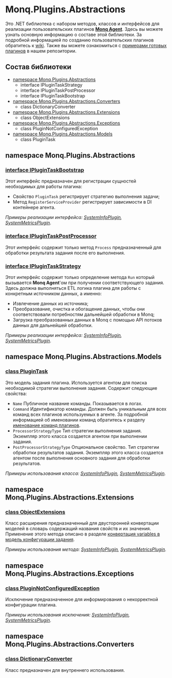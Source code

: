 # Monq.Plugins.Abstractions

Это .NET библиотека с набором методов, классов и интерфейсов для реализации пользовательских плагинов [**Monq Agent**](https://docs.monq.ru/docs/guide/data-collect/monq-agent). Здесь вы можете узнать основную информацию о составе этой библиотеки. За подробной информацией по созданию пользовательских плагинов обратитесь к [wiki](https://github.com/MONQDL/agent-docs/wiki). 
Также вы можете ознакомиться с [примерами готовых плагинов](https://github.com/MONQDL/agent-docs) в нашем репозитории.

## Состав библиотеки

* [namespace Monq.Plugins.Abstractions](#namespace-monqpluginsabstractions)
  * interface IPluginTaskStrategy
  * interface IPluginTaskPostProcessor
  * interface IPluginTaskBootstrap
* [namespace Monq.Plugins.Abstractions.Converters](#namespace-monqpluginsabstractionsconverters)
  * class DictionaryConverter
* [namespace Monq.Plugins.Abstractions.Extensions](#namespace-monqpluginsabstractionsextensions)
  * class ObjectExtensions
* [namespace Monq.Plugins.Abstractions.Exceptions](#namespace-monqpluginsabstractionsexceptions)
  * class PluginNotConfiguredException
* [namespace Monq.Plugins.Abstractions.Models](#namespace-monqpluginsabstractionsmodels)
  * class PluginTask

## namespace Monq.Plugins.Abstractions

### [interface IPluginTaskBootstrap](https://github.com/MONQDL/Monq.Plugins.Abstractions/blob/master/src/Monq.Plugins.Abstractions/IPluginTaskBootstrap.cs)
Этот интерфейс предназначен для регистрации сущностей необходимых для работы плагина:
* Cвойство `PluginTask` регистрирует стратегию выполнения задачи;
* Метод `RegisterServiceProvider` регистрирует зависимости в DI контейнере агента.

*Примеры реализации интерфейса: [SystemInfoPlugin](https://github.com/MONQDL/agent-docs/blob/master/SystemInfoPlugin/SystemInfoPlugin/PluginTaskBootstrap.cs), [SystemMetricsPlugin](https://github.com/MONQDL/agent-docs/blob/master/SystemMetricsPlugin/SystemMetricsPlugin/PluginTaskBootstrap.cs).*

### [interface IPluginTaskPostProcessor](https://github.com/MONQDL/Monq.Plugins.Abstractions/blob/master/src/Monq.Plugins.Abstractions/IPluginTaskPostProcessor.cs)
Этот интерфейс содержит только метод `Process` предназначенный для обработки результата задания после его выполнения.

### [interface IPluginTaskStrategy](https://github.com/MONQDL/Monq.Plugins.Abstractions/blob/master/src/Monq.Plugins.Abstractions/IPluginTaskStrategy.cs)
Этот интерфейс содержит только определение метода `Run` который вызывается **Monq Agent**'ом при получении соответствующего задания. Здесь должна выполняться ETL логика плагина для работы с конкретным источником данных, а именно:
* Извлечение данных из источника;
* Преобразование, очистка и обогащение данных, чтобы они соответствовали потребностям дальнейшей обработки в Monq;
* Загрузка преобразованных данных в Monq с помощью API потоков данных для дальнейшей обработки.

*Примеры реализации интерфейса: [SystemInfoPlugin](https://github.com/MONQDL/agent-docs/blob/master/SystemInfoPlugin/SystemInfoPlugin/PluginTaskStrategy.cs), [SystemMetricsPlugin](https://github.com/MONQDL/agent-docs/blob/master/SystemMetricsPlugin/SystemMetricsPlugin/PluginTaskStrategy.cs).*

## namespace Monq.Plugins.Abstractions.Models

### [class PluginTask](https://github.com/MONQDL/Monq.Plugins.Abstractions/blob/master/src/Monq.Plugins.Abstractions/PluginTask.cs)
Это модель задания плагина. Используется агентом для поиска необходимой стратегии выполнения задания. Содержит следующие свойства:
* `Name` Публичное название команды. Показывается в логах.
* `Command` Идентификатор команды. Должен быть уникальным для всех команд всех плагинов используемых в агенте. За подробной информацией об именовании команд обратитесь к разделу  [именование команд плагинов](https://github.com/MONQDL/agent-docs/wiki/%D0%98%D0%BC%D0%B5%D0%BD%D0%BE%D0%B2%D0%B0%D0%BD%D0%B8%D0%B5-%D0%BF%D0%BB%D0%B0%D0%B3%D0%B8%D0%BD%D0%BE%D0%B2-%D0%B8-%D0%BA%D0%BE%D0%BC%D0%B0%D0%BD%D0%B4#%D0%B8%D0%BC%D0%B5%D0%BD%D0%BE%D0%B2%D0%B0%D0%BD%D0%B8%D0%B5-%D0%BA%D0%BE%D0%BC%D0%B0%D0%BD%D0%B4-%D0%BF%D0%BB%D0%B0%D0%B3%D0%B8%D0%BD%D0%BE%D0%B2).
* `ProcessorStrategyType` Тип стратегии выполнения задания. Экземпляр этого класса создается агентом при выполнении задания.
* `PostProcessorStrategyType` Опциональное свойство. Тип стратегии обработки результатов задания.  Экземпляр этого класса создается агентом после выполнения основного задания для обработки результатов.

*Примеры использования класса: [SystemInfoPlugin](https://github.com/MONQDL/agent-docs/blob/master/SystemInfoPlugin/SystemInfoPlugin/PluginTaskBootstrap.cs#L25), [SystemMetricsPlugin](https://github.com/MONQDL/agent-docs/blob/master/SystemMetricsPlugin/SystemMetricsPlugin/PluginTaskBootstrap.cs#L25).*

## namespace Monq.Plugins.Abstractions.Extensions

### [class ObjectExtensions](https://github.com/MONQDL/Monq.Plugins.Abstractions/blob/master/src/Monq.Plugins.Abstractions/Extensions/ObjectExtensions.cs)
Класс расширения предназначенный для двусторонней конвертации моделей в словарь содержащий названия свойств и их значения. Применение этого метода описано в разделе [конвертация variables в модель конфигурации задания](https://github.com/MONQDL/agent-docs/wiki/%D0%9F%D0%B5%D1%80%D0%B5%D0%B4%D0%B0%D1%87%D0%B0-%D0%BF%D0%BB%D0%B0%D0%B3%D0%B8%D0%BD%D1%83-%D0%BF%D0%B0%D1%80%D0%B0%D0%BC%D0%B5%D1%82%D1%80%D0%BE%D0%B2-%D0%B8%D0%B7-YAML-%D1%81%D0%BA%D1%80%D0%B8%D0%BF%D1%82%D0%B0-%D0%B7%D0%B0%D0%B4%D0%B0%D0%BD%D0%B8%D1%8F#%D0%BA%D0%BE%D0%BD%D0%B2%D0%B5%D1%80%D1%82%D0%B0%D1%86%D0%B8%D1%8F-variables-%D0%B2-%D0%BC%D0%BE%D0%B4%D0%B5%D0%BB%D1%8C-%D0%BA%D0%BE%D0%BD%D1%84%D0%B8%D0%B3%D1%83%D1%80%D0%B0%D1%86%D0%B8%D0%B8-%D0%B7%D0%B0%D0%B4%D0%B0%D0%BD%D0%B8%D1%8F).

*Примеры использования метода: [SystemInfoPlugin](https://github.com/MONQDL/agent-docs/blob/master/SystemInfoPlugin/SystemInfoPlugin/PluginTaskStrategy.cs#L28), [SystemMetricsPlugin](https://github.com/MONQDL/agent-docs/blob/master/SystemMetricsPlugin/SystemMetricsPlugin/PluginTaskStrategy.cs#L32).*

## namespace Monq.Plugins.Abstractions.Exceptions

### [class PluginNotConfiguredException](https://github.com/MONQDL/Monq.Plugins.Abstractions/blob/master/src/Monq.Plugins.Abstractions/Exceptions/PluginNotConfiguredException.cs)
Исключение предназначенное для информирования о некорректной конфигурации плагина.

*Примеры использования исключения: [SystemInfoPlugin](https://github.com/MONQDL/agent-docs/blob/master/SystemInfoPlugin/SystemInfoPlugin/PluginTaskStrategy.cs#L46), [SystemMetricsPlugin](https://github.com/MONQDL/agent-docs/blob/master/SystemMetricsPlugin/SystemMetricsPlugin/PluginTaskStrategy.cs#L51).*

## namespace Monq.Plugins.Abstractions.Converters

### [class DictionaryConverter](https://github.com/MONQDL/Monq.Plugins.Abstractions/blob/master/src/Monq.Plugins.Abstractions/Converters/DictionaryConverter.cs)
Класс предназначен для внутреннего использования.
